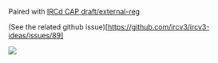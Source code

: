 Paired with [IRCd CAP draft/external-reg](https://github.com/ValwareIRC/valware-unrealircd-mods/tree/main/cap-external-reg)

(See the related github issue)[https://github.com/ircv3/ircv3-ideas/issues/89]

![](https://valware.uk/wp-content/uploads/2022/03/Screenshot-from-2022-03-17-13-34-22.png)
